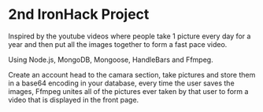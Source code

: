 # 2nd IronHack Project
Inspired by the youtube videos where people take 1 picture every day for a year and then put all the images together to form a fast pace video.

Using Node.js, MongoDB, Mongoose, HandleBars and Ffmpeg.

Create an account head to the camara section, take pictures and store them in a base64 encoding in your database, every time the user saves the images, Ffmpeg unites all of the pictures ever taken by that user to form a video that is displayed in the front page.
